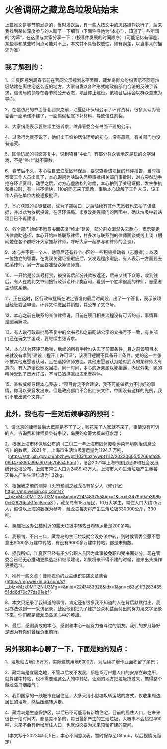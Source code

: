# 火爸调研之藏龙岛垃圾站始末

上篇推文是春节前发送的，当时发送后，有一些人按文中的思路操作执行了，后来我找到某位深度参与的人聊了一下细节（下面称呼她为“本心”），知道了一些所谓的“内幕”，在这里与大家分享一下：（按事件发展的时间顺序）（可能记忆有偏差，某些事和某些时间点可能对不上，本文并不具备权威性，如有误差，以当事人的描述为准）</br>

## 我了解到的：

1、江夏区规划局春节前在官网公示规划总平面图，藏龙岛群众纷纷表示不同意垃圾站建在离住宅这么近的地方，大家自发以各种形式向政府部门合法的反映了诉求，信访局的领导在春节前公开表态，项目停止建设，该项目后续会以群众意志为导向。</br>

2、在信访局的书面答复到来之前，江夏区环保局公示了环评资料，很多人认为管委会一面承诺不建了，一面偷偷私底下补材料，导致信任割裂。</br>

3、大家纷纷表示要继续主张诉求，除非管委会有书面不建的公示。</br>

4、过激行为就不说了，他们出于维护居住环境的初心，没有恶意，有关部门也没有追究。</br>

5、区信访局的书面答复中，说到项目“中止”，有部分群众表示这是玩的文字游戏，不是“终止”就不算数。</br>

6、春节后不久，本心独自去江夏区环保局，要求查看该项目的环评报告，当时档案室工作人员出具了，本心询问为啥缺失环境审批相关部门审批时，对方突然动手抢夺环评资料，动手之后，对方心虚放松的时候，本心拍到了关键证据，发生争执和推拉时，有一些不愉快，110的同志来了现场，事后本心谅解了工作人员，该工作人员在单位内被通报批评。</br>

7、本心获取的关键证据，成为了突破口，之后陆续有其他志愿者也去拍了该证据，并以此为依据投诉，在区环保局、市发改委等部门的回函中，确认垃圾中转站项目已不再建设。</br>

8、各个部门始终不愿意书面答复“终止”建设，部分群众渐渐失去耐心，表示要走法律救助途径，本心开始四处联系律师，并多次与联系到的律师面谈或线上谈（期间她在各个群呼吁大家推荐律师，呼吁大家一起参与和律师的会谈）。</br>

9、本心并不是一个人，她背后还有各个小区的一些积极推动者（志愿者），以及一位独立的智囊，在发现关键证据瑕疵后，又发现程序瑕疵。有人表示一方面要去联系律师，另一方面要准备众筹律师费。</br>

10、一开始是公众号打赏，被投诉后部分钱款被返还，后来又线下众筹，收到钱后，有人在裁判文书网搜行政诉讼环评类官司，看到一个胜率很高的律师，志愿者主动联系他。</br>

11、正在这时，区行政审批局在法定答复的最后时间段，出了一个答复，表示该项目经管委会申请，环评文件撤回并销毁，并公布了文书号。</br>

12、本心之前在联系的某位律师说，目前在项目相关流程没有可诉的点，事情算是圆满解决。</br>

13、有人说行政审批局答复中的文书号和之前网站公示的文书号不一致，有关部门还在玩文字游戏，要继续主张诉求。</br>

14、本心认为环评已撤销，后续的所有手续均失去了前置条件，且之前该项目本来就没有拿到“建设工程开工许可证”，该项目短期不具备开工条件。她的这一主张不被其他志愿者认可，且在选择律师方面，其他志愿者认为她对武汉的某律师太有意向，有人造谣说她收回扣。同一时间，本心的近亲属以死相逼，内忧外患，她的精神受到了巨大打击，不得已选择退出志愿者群体。</br>

15、某权威领导跟本心表态：“项目肯定不会建设，我不可能做费力不讨好的事情，你可以录音发出来，但是政府部门不会出红头文件，中国没有这样的先例，我们不敢出这个文件。”</br>

## 此外，我也有一些对后续事态的预判：</br>

1、请北京的律师最后大概率是不了了之，钱花完了人家就不来了，事情没有可诉的点，咨询费和律师费会有争议，岛民的众筹大概率打水漂；</br>

2、根据上海市环保局公布的《二〇二一年上海市固体废物污染环境防治信息公告》的数据，2021 年，上海市生活垃圾清运量为1194.7 万吨，（https://sthj.sh.gov.cn/hbzhywpt1103/hbzhywpt1112/20220605/5266efa8809d475880a89a907567b8a4.html ），结合2021年上海市国民经济和社会发展统计公报公布，上海市常住人口为2489.43万人。上海市人均生活垃圾产生量每天每人产生生活垃圾为1.32kg。</br>

3、根据我之前的测算（火爸预测之藏龙岛有多少人（修订版）https://mp.weixin.qq.com/s?__biz=Mzk0MTI2NjU3Mg==&mid=2247483755&idx=1&sn=b3479b0ab898b0c62820ba51fec8cea3 ），藏龙岛有15万居民，10万大学生，常住人口大约25万人，假设以上海的数据为参考，藏龙岛每天将产生生活垃圾330000公斤，330吨。</br>

4、栗庙社区办公楼附近的露天垃圾中转站日均转运量是200多吨。</br>

5、我预判，不出三年，藏龙岛的生活垃圾就会没办法中转，到时候管委会愿不愿意出9000多万建中转站，有没有9000多万建中转站，都是未知数。</br>

6、据我所知，江夏区已经有不少公职人员因为此事被免职和受书面处分，现在管委会已经无心推动更换选址和继续建设，如果将来不得不建的时候，谁来出头操作更换选址。</br>

7、推荐一些文章：律师视角的业主组织实践文章集合(https://mp.weixin.qq.com/s?__biz=Mzk0MTI2NjU3Mg==&mid=2247483928&idx=1&sn=c63a9ff328343551dd6d76c77da91ebf )</br>

8、本文只记录了我知道的事情，肯定还有很多我不知道的人在背后默默付出，我没办法做到一一采访记录，鼓励他们把为了维护公众利益而付出的努力用文字记录下来，你们都是藏龙岛岛民心中的英雄。</br>

9、最后，感谢勇敢的本心，感谢和本心一起努力奋斗过的朋友。我们的岁月静好是因为有你们曾经负重前行。</br>

## 另外我和本心聊了一下，下面是她的观点：</br>

1、垃圾站占地2.5万方，实际建筑用地6000方，为后续扩增作业面积留了尾巴；</br>

2、藏龙岛是宜居之地，不管以后发不发展，都是15万户籍人口的安身立命之所，就算建中转站，也不需要建这么大的中转站，让别的地方把垃圾拖过来，搞得整个藏龙岛乌烟瘴气；</br>

3、我们国家的一线城市在居住区，大多采用小型垃圾转运站的方式，仅收集周边居民的垃圾，然后压缩转运走。</br>

4、藏龙岛是生态保护区，以后已不可能再有新增住宅，目前的居住人口，在未来很长一段时间内，都是差不多的，每日最多产生的生活垃圾，大概率不会超过400吨，未来不会有新增居住人口，也就没必要为未来预留扩建的空间。</br>

（本文写于2023年5月5日，本心不同意发表，暂时保存至Github，以后视情况而定）</br>
